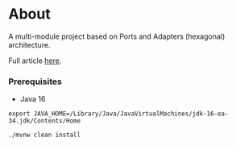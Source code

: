 # About
A multi-module project based on Ports and Adapters (hexagonal) architecture.

Full article [here](https://adrian.md/2021/05/01/ports-and-adapters/).

### Prerequisites

* Java 16

```
export JAVA_HOME=/Library/Java/JavaVirtualMachines/jdk-16-ea-34.jdk/Contents/Home

./mvnw clean install 
```